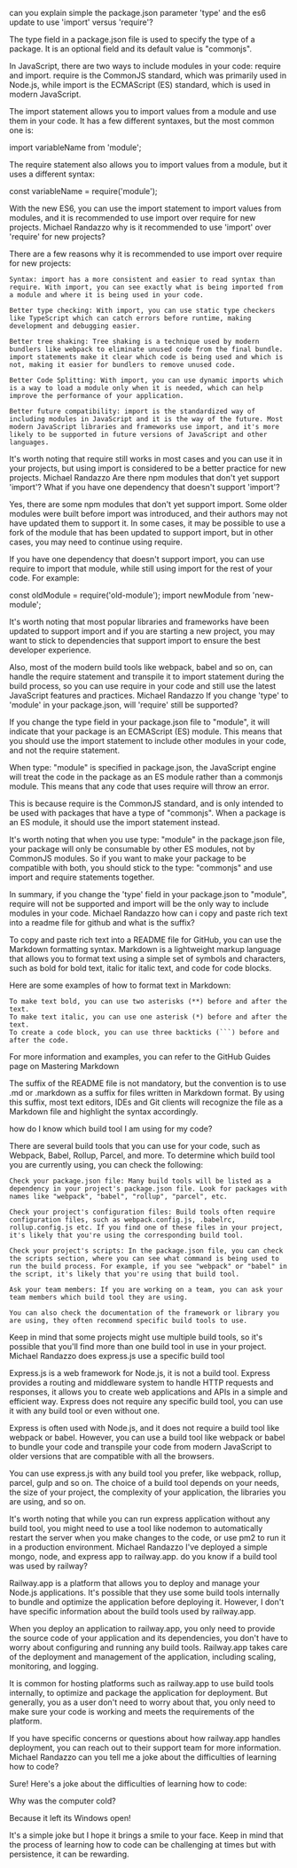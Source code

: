 can you explain simple the package.json  parameter 'type' and the es6 update to use 'import' versus 'require'?

The type field in a package.json file is used to specify the type of a package. It is an optional field and its default value is "commonjs".

In JavaScript, there are two ways to include modules in your code: require and import. require is the CommonJS standard, which was primarily used in Node.js, while import is the ECMAScript (ES) standard, which is used in modern JavaScript.

The import statement allows you to import values from a module and use them in your code. It has a few different syntaxes, but the most common one is:

import variableName from 'module';

The require statement also allows you to import values from a module, but it uses a different syntax:

const variableName = require('module');

With the new ES6, you can use the import statement to import values from modules, and it is recommended to use import over require for new projects.
Michael Randazzo
why is it recommended to use 'import' over 'require' for new projects? 

There are a few reasons why it is recommended to use import over require for new projects:

    Syntax: import has a more consistent and easier to read syntax than require. With import, you can see exactly what is being imported from a module and where it is being used in your code.

    Better type checking: With import, you can use static type checkers like TypeScript which can catch errors before runtime, making development and debugging easier.

    Better tree shaking: Tree shaking is a technique used by modern bundlers like webpack to eliminate unused code from the final bundle. import statements make it clear which code is being used and which is not, making it easier for bundlers to remove unused code.

    Better Code Splitting: With import, you can use dynamic imports which is a way to load a module only when it is needed, which can help improve the performance of your application.

    Better future compatibility: import is the standardized way of including modules in JavaScript and it is the way of the future. Most modern JavaScript libraries and frameworks use import, and it's more likely to be supported in future versions of JavaScript and other languages.

It's worth noting that require still works in most cases and you can use it in your projects, but using import is considered to be a better practice for new projects.
Michael Randazzo
Are there npm modules that don't yet support 'import'? What if you have one dependency that doesn't support 'import'?

Yes, there are some npm modules that don't yet support import. Some older modules were built before import was introduced, and their authors may not have updated them to support it. In some cases, it may be possible to use a fork of the module that has been updated to support import, but in other cases, you may need to continue using require.

If you have one dependency that doesn't support import, you can use require to import that module, while still using import for the rest of your code. For example:

const oldModule = require('old-module');
import newModule from 'new-module';

It's worth noting that most popular libraries and frameworks have been updated to support import and if you are starting a new project, you may want to stick to dependencies that support import to ensure the best developer experience.

Also, most of the modern build tools like webpack, babel and so on, can handle the require statement and transpile it to import statement during the build process, so you can use require in your code and still use the latest JavaScript features and practices.
Michael Randazzo
If you change 'type' to 'module' in your package.json, will 'require' still be supported? 

If you change the type field in your package.json file to "module", it will indicate that your package is an ECMAScript (ES) module. This means that you should use the import statement to include other modules in your code, and not the require statement.

When type: "module" is specified in package.json, the JavaScript engine will treat the code in the package as an ES module rather than a commonjs module. This means that any code that uses require will throw an error.

This is because require is the CommonJS standard, and is only intended to be used with packages that have a type of "commonjs". When a package is an ES module, it should use the import statement instead.

It's worth noting that when you use type: "module" in the package.json file, your package will only be consumable by other ES modules, not by CommonJS modules. So if you want to make your package to be compatible with both, you should stick to the type: "commonjs" and use import and require statements together.

In summary, if you change the 'type' field in your package.json to "module", require will not be supported and import will be the only way to include modules in your code.
Michael Randazzo
how can i copy and paste rich text into a readme file for github and what is the suffix?

To copy and paste rich text into a README file for GitHub, you can use the Markdown formatting syntax. Markdown is a lightweight markup language that allows you to format text using a simple set of symbols and characters, such as bold for bold text, italic for italic text, and code for code blocks.

Here are some examples of how to format text in Markdown:

    To make text bold, you can use two asterisks (**) before and after the text.
    To make text italic, you can use one asterisk (*) before and after the text.
    To create a code block, you can use three backticks (```) before and after the code.

For more information and examples, you can refer to the GitHub Guides page on Mastering Markdown

The suffix of the README file is not mandatory, but the convention is to use .md or .markdown as a suffix for files written in Markdown format. By using this suffix, most text editors, IDEs and Git clients will recognize the file as a Markdown file and highlight the syntax accordingly.

how do I know which build tool I am using for my code?

There are several build tools that you can use for your code, such as Webpack, Babel, Rollup, Parcel, and more. To determine which build tool you are currently using, you can check the following:

    Check your package.json file: Many build tools will be listed as a dependency in your project's package.json file. Look for packages with names like "webpack", "babel", "rollup", "parcel", etc.

    Check your project's configuration files: Build tools often require configuration files, such as webpack.config.js, .babelrc, rollup.config.js etc. If you find one of these files in your project, it's likely that you're using the corresponding build tool.

    Check your project's scripts: In the package.json file, you can check the scripts section, where you can see what command is being used to run the build process. For example, if you see "webpack" or "babel" in the script, it's likely that you're using that build tool.

    Ask your team members: If you are working on a team, you can ask your team members which build tool they are using.

    You can also check the documentation of the framework or library you are using, they often recommend specific build tools to use.

Keep in mind that some projects might use multiple build tools, so it's possible that you'll find more than one build tool in use in your project.
Michael Randazzo
does express.js use a specific build tool

Express.js is a web framework for Node.js, it is not a build tool. Express provides a routing and middleware system to handle HTTP requests and responses, it allows you to create web applications and APIs in a simple and efficient way. Express does not require any specific build tool, you can use it with any build tool or even without one.

Express is often used with Node.js, and it does not require a build tool like webpack or babel. However, you can use a build tool like webpack or babel to bundle your code and transpile your code from modern JavaScript to older versions that are compatible with all the browsers.

You can use express.js with any build tool you prefer, like webpack, rollup, parcel, gulp and so on. The choice of a build tool depends on your needs, the size of your project, the complexity of your application, the libraries you are using, and so on.

It's worth noting that while you can run express application without any build tool, you might need to use a tool like nodemon to automatically restart the server when you make changes to the code, or use pm2 to run it in a production environment.
Michael Randazzo
I've deployed a simple mongo, node, and express app to railway.app. do you know if a build tool was used by railway?

Railway.app is a platform that allows you to deploy and manage your Node.js applications. It's possible that they use some build tools internally to bundle and optimize the application before deploying it. However, I don't have specific information about the build tools used by railway.app.

When you deploy an application to railway.app, you only need to provide the source code of your application and its dependencies, you don't have to worry about configuring and running any build tools. Railway.app takes care of the deployment and management of the application, including scaling, monitoring, and logging.

It is common for hosting platforms such as railway.app to use build tools internally, to optimize and package the application for deployment. But generally, you as a user don't need to worry about that, you only need to make sure your code is working and meets the requirements of the platform.

If you have specific concerns or questions about how railway.app handles deployment, you can reach out to their support team for more information.
Michael Randazzo
can you tell me a joke about the difficulties of learning how to code?

Sure! Here's a joke about the difficulties of learning how to code:

Why was the computer cold?

Because it left its Windows open!

It's a simple joke but I hope it brings a smile to your face. Keep in mind that the process of learning how to code can be challenging at times but with persistence, it can be rewarding.